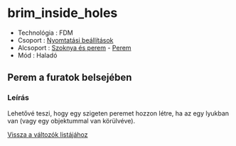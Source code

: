 # brim\_inside\_holes

* Technológia : FDM
* Csoport : [Nyomtatási beállítások](../../konfig/print_settings.md)
* Alcsoport : [Szoknya és perem](../../konfig/print_settings.md#szoknya-es-perem) - [Perem](../../konfig/print_settings.md#perem)
* Mód : Haladó

## Perem a furatok belsejében

### Leírás

Lehetővé teszi, hogy egy szigeten peremet hozzon létre, ha az egy lyukban van \(vagy egy objektummal van körülvéve\).

[Vissza a változók listájához](./)

